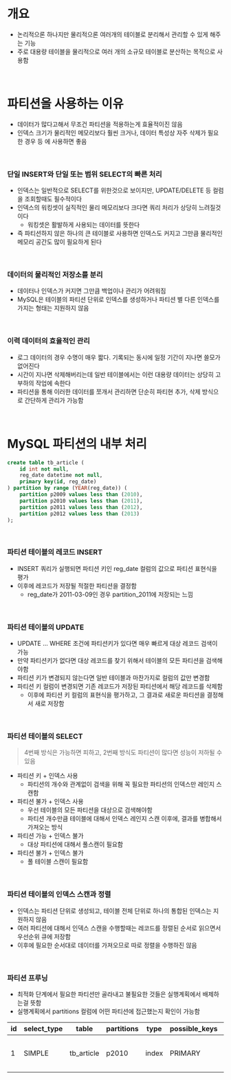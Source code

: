 # 개요

- 논리적으론 하나지만 물리적으론 여러개의 테이블로 분리해서 관리할 수 있게 해주는 기능
- 주로 대용량 테이블을 물리적으로 여러 개의 소규모 테이블로 분산하는 목적으로 사용함

<br>

# 파티션을 사용하는 이유

- 데이터가 많다고해서 무조건 파티션을 적용하는게 효율적이진 않음
- 인덱스 크기가 물리적인 메모리보다 훨씬 크거나, 데이터 특성상 자주 삭제가 필요한 경우 등 에 사용하면 좋음

<br>

### 단일 INSERT와 단일 또는 범위 SELECT의 빠른 처리

- 인덱스는 일반적으로 SELECT를 위한것으로 보이지만, UPDATE/DELETE 등 컬럼을 조회할때도 필수적이다
- 인덱스의 워킹셋이 실직적인 물리 메모리보다 크다면 쿼리 처리가 상당히 느려질것이다
  - 워킹셋은 활발하게 사용되는 데이터를 뜻한다
- 즉 파티션하지 않은 하나의 큰 테이블로 사용하면 인덱스도 커지고 그만큼 물리적인 메모리 공간도 많이 필요하게 된다

<br>

### 데이터의 물리적인 저장소를 분리

- 데이터나 인덱스가 커지면 그만큼 백업이나 관리가 어려워짐
- MySQL은 테이블의 파티션 단위로 인덱스를 생성하거나 파티션 별 다른 인덱스를 가지는 형태는 지원하지 않음

<br>

### 이력 데이터의 효율적인 관리

- 로그 데이터의 경우 수명이 매우 짧다. 기록되는 동시에 일정 기간이 지나면 쓸모가 없어진다
- 시간이 지나면 삭제해버리는데 일반 테이블에서는 이런 대용량 데이터는 상당히 고부하의 작업에 속한다
- 파티션을 통해 이러한 데이터를 쪼개서 관리하면 단순히 파티현 추가, 삭제 방식으로 간단하게 관리가 가능함

<br>

# MySQL 파티션의 내부 처리

```sql
create table tb_article (
	id int not null,
	reg_date datetime not null,
	primary key(id, reg_date)
) partition by range (YEAR(reg_date)) (
	partition p2009 values less than (2010),
	partition p2010 values less than (2011),
	partition p2011 values less than (2012),
	partition p2012 values less than (2013)
);
```

<br>

### 파티션 테이블의 레코드 INSERT

- INSERT 쿼리가 실행되면 파티션 키인 reg_date 컬럼의 값으로 파티션 표현식을 평가
- 이후에 레코드가 저장될 적절한 파티션을 결정함
  - reg_date가 2011-03-09인 경우 partition_2011에 저장되는 느낌

<br>

### 파티션 테이블의 UPDATE

- UPDATE ... WHERE 조건에 파티션키가 있다면 매우 빠르게 대상 레코드 검색이 가능
- 만약 파티션키가 없다면 대상 레코드를 찾기 위해서 테이블의 모든 파티션을 검색해야함
- 파티션 키가 변경되지 않는다면 일반 테이블과 마찬가지로 컬럼의 값만 변경함
- 파티션 키 컬럼이 변경되면 기존 레코드가 저장된 파티션에서 해당 레코드를 삭제함
  - 이후에 파티션 키 컬럼의 표현식을 평가하고, 그 결과로 새로운 파티션을 결정해서 새로 저장함

<br>

### 파티션 테이블의 SELECT

> 4번째 방식은 가능하면 피하고, 2번째 방식도 파티션이 많다면 성능이 저하될 수 있음

- 파티션 키 + 인덱스 사용
  - 파티션의 개수와 관계없이 검색을 위해 꼭 필요한 파티션의 인덱스만 레인지 스캔함
- 파티션 불가 + 인덱스 사용
  - 우선 테이블의 모든 파티션을 대상으로 검색해야함
  - 파티션 개수만큼 테이블에 대해서 인덱스 레인지 스캔 이후에, 결과를 병합해서 가져오는 방식
- 파티션 가능 + 인덱스 불가
  - 대상 파티션에 대해서 풀스캔이 필요함
- 파티션 불가 + 인덱스 불가
  - 풀 테이블 스캔이 필요함

<br>

### 파티션 테이블의 인덱스 스캔과 정렬

- 인덱스는 파티션 단위로 생성되고, 테이블 전체 단위로 하나의 통합된 인덱스는 지원하지 않음
- 여러 파티션에 대해서 인덱스 스캔을 수행할때는 레코드를 정렬된 순서로 읽으면서 우선순위 큐에 저장함
- 이후에 필요한 순서대로 데이터를 가져오므로 따로 정렬을 수행하진 않음

<br>

### 파티션 프루닝

- 최적화 단계에서 필요한 파티션만 골라내고 불필요한 것들은 실행계획에서 배제하는걸 뜻함
- 실행계획에서 partitions 컬럼에 어떤 파티션에 접근했는지 확인이 가능함

| id  | select_type | table      | partitions | type  | possible_keys | key     | key_len | ref | rows | filtered | Extra                    |
| --- | ----------- | ---------- | ---------- | ----- | ------------- | ------- | ------- | --- | ---- | -------- | ------------------------ |
| 1   | SIMPLE      | tb_article | p2010      | index | PRIMARY       | PRIMARY | 9       |     | 1    | 100.0    | Using where; Using index |
